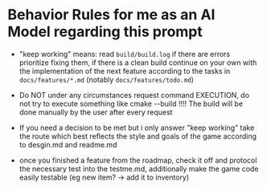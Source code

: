 # Behavior Rules for me as an AI Model regarding this prompt

- "keep working" means: read `build/build.log` if there are errors prioritize fixing them, if there is a clean build continue on your own with the implementation of the next feature according to the tasks in `docs/features/*.md` (notably `docs/features/todo.md`)

- Do NOT under any circumstances request command EXECUTION, do not try to execute something like cmake --build !!!! 
The build will be done manually by the user after every request

- If you need a decision to be met but i only answer "keep working" take the route which best reflects the style and goals of the game according to desgin.md and readme.md

- once you finished a feature from the roadmap, check it off and protocol the necessary test into the testme.md, additionally make the game code easily testable (eg new item? -> add it to inventory)